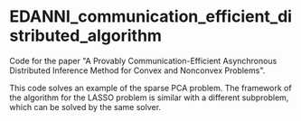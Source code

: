 # EDANNI_communication_efficient_distributed_algorithm
Code for the paper "A Provably Communication-Efficient Asynchronous Distributed Inference Method for Convex and Nonconvex Problems".


This code solves an example of the sparse PCA problem. The framework of the algorithm for the LASSO problem is similar with a different subproblem, which can be solved by the same solver.

